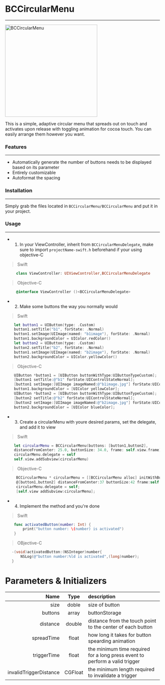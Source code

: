 # BCCircularMenu
---

<img src="http://i12.tietuku.com/81464d560d709d7f.png" width = "300" height = "300" alt="BCCircularMenu" align = center />

This is a simple, adaptive circular menu that spreads out on touch and activates upon release with toggling animation for cocoa touch. You can easily arrange them however you want.

### Features
---
* Automatically generate  the number of buttons needs to be displayed based on its parameter
* Entirely customizable
* Autoformat the spacing

### Installation
---
Simply grab the files located in `BCCircularMenu/BCCircularMenu` and put it in your project.

### Usage
---
+ 1. In your ViewController, inherit from `BCCircularMenuDelegate`, make sure to import `projectName-swift.h` beforehand if your using objective-C


>Swift
```swift
     class ViewController: UIViewController,BCCircularMenuDelegate
```
>Objective-C
```objectivec
     @interface ViewController ()<BCCircularMenuDelegate>
```


+ 2. Make some buttons the way you normally would

>Swift
```swift
    let button1 = UIButton(type: .Custom)
    button1.setTitle("b1", forState: .Normal)
    button1.setImage(UIImage(named: "b1image"), forState: .Normal)
    button1.backgroundColor = UIColor.redColor()
    let button2 = UIButton(type: .Custom)
    button2.setTitle("b2", forState: .Normal)
    button1.setImage(UIImage(named: "b2image"), forState: .Normal)
    button2.backgroundColor = UIColor.yellowColor()
```
>Objective-C
```objectivec
    UIButton *button1 = [UIButton buttonWithType:UIButtonTypeCustom];
    [button1 setTitle:@"b1" forState:UIControlStateNormal];
    [button1 setImage:[UIImage imageNamed:@"b1image.jpg"] forState:UIControlStateNormal];
    button1.backgroundColor = [UIColor yellowColor];
    UIButton *button2 = [UIButton buttonWithType:UIButtonTypeCustom];
    [button2 setTitle:@"b2" forState:UIControlStateNormal];
    [button2 setImage:[UIImage imageNamed:@"b2image.jpg"] forState:UIControlStateNormal];
    button2.backgroundColor = [UIColor blueColor];
```

+ 3. Create a circularMenu with youre desired params, set the delegate, and add it to view

>Swift
```swift
    let circularMenu = BCCircularMenu(buttons: [button1,button2], 
    distanceFromCenter: 25.0, buttonSize: 34.0, frame: self.view.frame)
    circularMenu.delegate = self
    self.view.addSubview(circularMenu)
```

>Objective-C
```objectivec
     BCCircularMenu * circularMenu = [[BCCircularMenu alloc] initWithButtons:\
     @[button1,button2] distanceFromCenter:37 buttonSize:42 frame:self.view.frame];
     circularMenu.delegate = self;
     [self.view addSubview:circularMenu];
```

+ 4. Implement the method and you're done

>Swift
```swift
    func activatedButton(number: Int) {
        print("button number: \(number) is activated")
    }
```

>OBjective-C
```objectivec
   -(void)activatedButton:(NSInteger)number{
       NSLog(@"button number:%ld is activated",(long)number);
   }
```

# Parameters & Initializers
 Name    | Type    | description
 ---:   | :---:   | :---
  size   | doble   | size of button
  buttons| array   | buttonStorage
 distance| double  | distance from the touch point to the center of each button
 spreadTime|float  | how long it takes for button spearding animation
 triggerTime|float | the minimum time required for a long press event to perform a valid trigger
 invalidTriggerDistance| CGFloat | the minimum length required to invalidate a trigger

